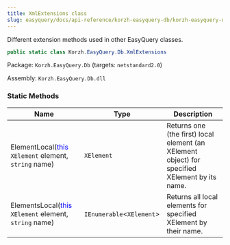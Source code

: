 ```yaml
---
title: XmlExtensions class
slug: easyquery/docs/api-reference/korzh-easyquery-db/korzh-easyquery-db-namespace/xmlextensions-class
---
```



Different extension methods used in other EasyQuery classes.
```csharp
public static class Korzh.EasyQuery.Db.XmlExtensions

```
Package: `Korzh.EasyQuery.Db` (targets: `netstandard2.0`)

Assembly: `Korzh.EasyQuery.Db.dll`

### Static Methods

| Name | Type | Description | 
| --- | --- | --- | 
| ElementLocal(<span style='color: blue'>this</span> `XElement` element, `string` name) | `XElement` | Returns one (the first) local element (an XElement object) for specified XElement by its name. | 
| ElementsLocal(<span style='color: blue'>this</span> `XElement` element, `string` name) | `IEnumerable`&lt;`XElement`&gt; | Returns all local elements for specified XElement by their name. |